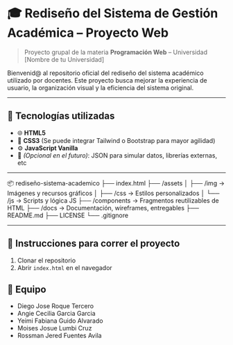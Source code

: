 # 🎓 Rediseño del Sistema de Gestión Académica – Proyecto Web

> Proyecto grupal de la materia **Programación Web** – Universidad [Nombre de tu Universidad]

Bienvenid@ al repositorio oficial del rediseño del sistema académico utilizado por docentes. Este proyecto busca mejorar la experiencia de usuario, la organización visual y la eficiencia del sistema original.

---

## 🚀 Tecnologías utilizadas

- 🌐 **HTML5**
- 🎨 **CSS3** (Se puede integrar Tailwind o Bootstrap para mayor agilidad)
- ⚙️ **JavaScript Vanilla**
- 🧰 *(Opcional en el futuro)*: JSON para simular datos, librerías externas, etc

---

📦 rediseño-sistema-academico
├── index.html
├── /assets
│   ├── /img       → Imágenes y recursos gráficos
│   ├── /css       → Estilos personalizados
│   └── /js        → Scripts y lógica JS
├── /components    → Fragmentos reutilizables de HTML
├── /docs          → Documentación, wireframes, entregables
├── README.md
├── LICENSE
└── .gitignore

 ---

 ## 🚀 Instrucciones para correr el proyecto

1. Clonar el repositorio
2. Abrir `index.html` en el navegador

## 👥 Equipo

- Diego Jose Roque Tercero
- Angie Cecilia Garcia Garcia
- Yeimi Fabiana Guido Alvarado
- Moises Josue Lumbi Cruz
- Rossman Jered Fuentes Avila
